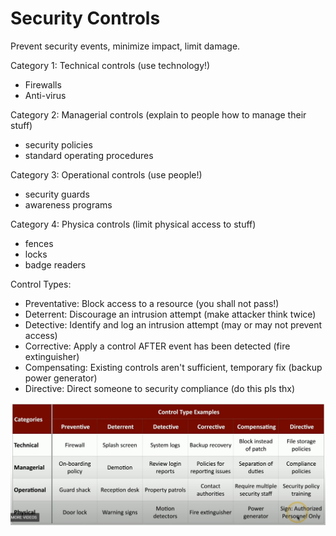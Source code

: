 # Security Controls

Prevent security events, minimize impact, limit damage.

Category 1: Technical controls (use technology!)

- Firewalls
- Anti-virus

Category 2: Managerial controls (explain to people how to manage their stuff)

- security policies
- standard operating procedures

Category 3: Operational controls (use people!)

- security guards
- awareness programs

Category 4: Physica controls (limit physical access to stuff)

- fences
- locks
- badge readers

Control Types:

- Preventative: Block access to a resource (you shall not pass!)
- Deterrent: Discourage an intrusion attempt (make attacker think twice)
- Detective: Identify and log an intrusion attempt (may or may not prevent access)
- Corrective: Apply a control AFTER event has been detected (fire extinguisher)
- Compensating: Existing controls aren't sufficient, temporary fix (backup power generator)
- Directive: Direct someone to security compliance (do this pls thx)

![alt text](image.png)